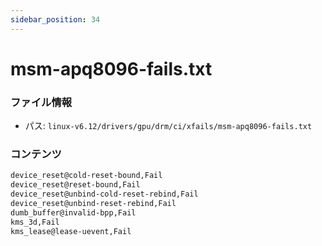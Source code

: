 ```yaml
---
sidebar_position: 34
---
```

# msm-apq8096-fails.txt

### ファイル情報

- パス: `linux-v6.12/drivers/gpu/drm/ci/xfails/msm-apq8096-fails.txt`

### コンテンツ

```txt
device_reset@cold-reset-bound,Fail
device_reset@reset-bound,Fail
device_reset@unbind-cold-reset-rebind,Fail
device_reset@unbind-reset-rebind,Fail
dumb_buffer@invalid-bpp,Fail
kms_3d,Fail
kms_lease@lease-uevent,Fail

```
